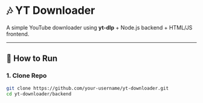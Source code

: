 # 🎶 YT Downloader

A simple YouTube downloader using **yt-dlp** + Node.js backend + HTML/JS frontend.

---

## 🚀 How to Run

### 1. Clone Repo
```bash
git clone https://github.com/your-username/yt-downloader.git
cd yt-downloader/backend
